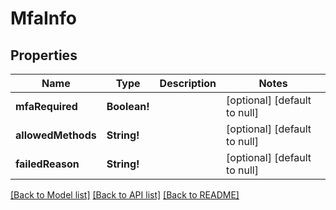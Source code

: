 # MfaInfo

## Properties
Name | Type | Description | Notes
------------ | ------------- | ------------- | -------------
**mfaRequired** | **Boolean!** |  | [optional] [default to null]
**allowedMethods** | **String!** |  | [optional] [default to null]
**failedReason** | **String!** |  | [optional] [default to null]

[[Back to Model list]](../README.md#documentation-for-models) [[Back to API list]](../README.md#documentation-for-api-endpoints) [[Back to README]](../README.md)



